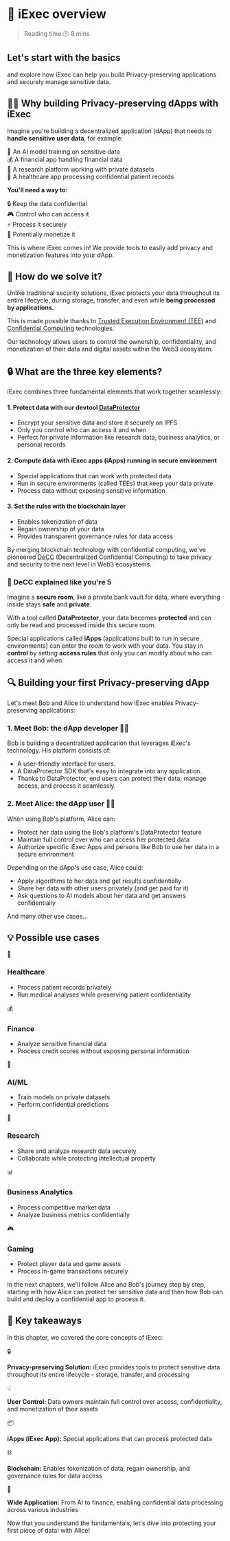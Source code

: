 # 🧐 iExec overview

> Reading time 🕒 8 mins

<div class="hero">
  <div class="hero-content">
    <h2>Let's start with the basics</h2>
     <p>and explore how iExec can help you build Privacy-preserving applications and securely manage sensitive data.</p>
  </div>

</div>

## 👨‍💻 Why building Privacy-preserving dApps with iExec

<p>Imagine you're building a decentralized application (dApp) that needs to <strong> handle sensitive user data</strong>, for example:</p>
<div class="use-case-card">
  <div class="examples-list">
    <div class="example-item">
      <span class="example-icon">🤖</span>
      <span>An AI model training on sensitive data</span>
    </div>
    <div class="example-item">
      <span class="example-icon">💰</span>
      <span>A financial app handling financial data</span>
    </div>
    <div class="example-item">
      <span class="example-icon">🔬</span>
      <span>A research platform working with private datasets</span>
    </div>
    <div class="example-item">
      <span class="example-icon">🏥</span>
      <span>A healthcare app processing confidential patient records</span>
    </div>
  </div>

  <div class="requirements-list">
    <p><strong>You'll need a way to:</strong></p>
    <div class="requirement-item">
      <span class="req-icon">🔒</span>
      <span>Keep the data confidential</span>
    </div>
    <div class="requirement-item">
      <span class="req-icon">🎮</span>
      <span>Control who can access it</span>
    </div>
    <div class="requirement-item">
      <span class="req-icon">⚡</span>
      <span>Process it securely</span>
    </div>
    <div class="requirement-item">
      <span class="req-icon">💎</span>
      <span>Potentially monetize it</span>
    </div>
  </div>
</div>

<div class="solution-note purple">
  <p>This is where <span class="highlight">iExec</span> comes in! We provide tools to easily add <span class="highlight">privacy</span> and <span class="highlight">monetization</span> features into your dApp.</p>
</div>

## 👷 How do we solve it?

Unlike traditional security solutions, iExec protects your data throughout its
entire lifecycle, during storage, transfer, and even while **being processed by
applications.**

This is made possible thanks to
<span class="highlight"><a target="_blank" href="https://protocol.docs.iex.ec/for-developers/confidential-computing/intel-sgx-technology">Trusted
Execution Environment (TEE)</a></span> and
<span class="highlight"><a target="_blank" href="https://www.iex.ec/academy/iexec-decentralized-confidential-computing">Confidential
Computing</a></span> technologies.

<div class="solution-note purple">
  <p>Our technology allows users to control the <span class="highlight">ownership</span>,
<span class="highlight">confidentiality</span>, and <span class="highlight">monetization</span> of their data and digital assets within the <span class="highlight">Web3</span> ecosystem.</p>
</div>

## 🔒 What are the three key elements?

iExec combines three fundamental elements that work together seamlessly:

#### 1. Protect data with our devtool [DataProtector](https://tools.docs.iex.ec/tools/dataProtector/getting-started)

- Encrypt your sensitive data and store it securely on IPFS
- Only you control who can access it and when
- Perfect for private information like research data, business analytics, or
  personal records

#### 2. Compute data with iExec apps (iApps) running in secure environment

- Special applications that can work with protected data
- Run in secure environments (called TEEs) that keep your data private
- Process data without exposing sensitive information

#### 3. Set the rules with the blockchain layer

- Enables tokenization of data
- Regain ownership of your data
- Provides transparent governance rules for data access

<div class="solution-note purple">
  <p>By merging <span class="highlight">blockchain technology</span> with <span class="highlight">confidential computing</span>, we've pioneered <span class="highlight"><a target="_blank" href="https://www.iex.ec/academy/iexec-decentralized-confidential-computing">DeCC</a></span> (Decentralized Confidential Computing) to take <span class="highlight">privacy</span> and <span class="highlight">security</span> to the next level in <span class="highlight">Web3</span> ecosystems.</p>
</div>

### 🧸 DeCC explained like you're 5

Imagine a **secure room**, like a private bank vault for data, where everything
inside stays **safe** and **private**.

With a tool called **DataProtector**, your data becomes **protected** and can
only be read and processed inside this secure room.

Special applications called **iApps** (applications built to run in secure
environments) can enter the room to work with your data. You stay in **control**
by setting **access rules** that only you can modify about who can access it and
when.

## 🔍 Building your first Privacy-preserving dApp

Let's meet Bob and Alice to understand how iExec enables Privacy-preserving
applications:

### 1. Meet Bob: the dApp developer 👨‍💻

Bob is building a decentralized application that leverages iExec's technology.
His platform consists of:

- A user-friendly interface for users.
- A DataProtector SDK that's easy to integrate into any application.
- Thanks to DataProtector, end users can protect their data, manage access, and
  process it seamlessly.

### 2. Meet Alice: the dApp user 👩‍💼

When using Bob's platform, Alice can:

- Protect her data using the Bob's platform's DataProtector feature
- Maintain full control over who can access her protected data
- Authorize specific iExec Apps and persons like Bob to use her data in a secure
  environment

Depending on the dApp's use case, Alice could:

- Apply algorithms to her data and get results confidentially
- Share her data with other users privately (and get paid for it)
- Ask questions to AI models about her data and get answers confidentially

And many other use cases...

## 💡 Possible use cases

<div class="features-grid">
  <div class="feature-card">
    <div class="feature-header">
      <span class="feature-icon">🏥</span>
      <h3>Healthcare</h3>
    </div>
    <ul>
      <li>Process patient records privately</li>
      <li>Run medical analyses while preserving patient confidentiality</li>
    </ul>
  </div>

  <div class="feature-card">
    <div class="feature-header">
      <span class="feature-icon">💰</span>
      <h3>Finance</h3>
    </div>
    <ul>
      <li>Analyze sensitive financial data</li>
      <li>Process credit scores without exposing personal information</li>
    </ul>
  </div>

  <div class="feature-card">
    <div class="feature-header">
      <span class="feature-icon">🤖</span>
      <h3>AI/ML</h3>
    </div>
    <ul>
      <li>Train models on private datasets</li>
      <li>Perform confidential predictions</li>
    </ul>
  </div>

  <div class="feature-card">
    <div class="feature-header">
      <span class="feature-icon">🔬</span>
      <h3>Research</h3>
    </div>
    <ul>
      <li>Share and analyze research data securely</li>
      <li>Collaborate while protecting intellectual property</li>
    </ul>
  </div>

  <div class="feature-card">
    <div class="feature-header">
      <span class="feature-icon">📊</span>
      <h3>Business Analytics</h3>
    </div>
    <ul>
      <li>Process competitive market data</li>
      <li>Analyze business metrics confidentially</li>
    </ul>
  </div>

  <div class="feature-card">
    <div class="feature-header">
      <span class="feature-icon">🎮</span>
      <h3>Gaming</h3>
    </div>
    <ul>
      <li>Protect player data and game assets</li>
      <li>Process in-game transactions securely</li>
    </ul>
  </div>
</div>

<div class="solution-note purple">
  <p>In the next chapters, we'll follow Alice and Bob's journey step by step, starting with how Alice can <span class="highlight">protect her sensitive data</span> and then how Bob can <span class="highlight">build and deploy a confidential app</span> to process it.</p>
</div>

## 🎯 Key takeaways

<div class="takeaways-list">
<p>In this chapter, we covered the core concepts of iExec:</p>
  <div class="takeaway-item">
    <span>🔒</span>
    <p><strong>Privacy-preserving Solution:</strong> iExec provides tools to protect sensitive data throughout its entire lifecycle - storage, transfer, and processing</p>
  </div>
   <div class="takeaway-item">
    <span>💡</span>
    <p><strong>User Control:</strong> Data owners maintain full control over access, confidentiality, and monetization of their assets</p>
  </div>
  <div class="takeaway-item">
    <span>📦</span>
    <p><strong>iApps (iExec App):</strong> Special applications that can process protected data</p>
  </div>
  <div class="takeaway-item">
    <span>⛓️</span>
    <p><strong>Blockchain:</strong> Enables tokenization of data, regain ownership, and governance rules for data access</p>
  </div>
  <div class="takeaway-item">
    <span>🔌</span>
    <p><strong>Wide Application:</strong> From AI to finance, enabling confidential data processing across various industries</p>
  </div>
 
</div>

<div class="solution-note green">
  <p>Now that you understand the fundamentals, let's dive into protecting your first piece of data! with Alice!</p>
</div>

<style>


</style>
